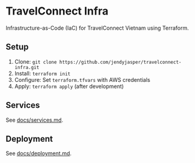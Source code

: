 # TravelConnect Infra

Infrastructure-as-Code (IaC) for TravelConnect Vietnam using Terraform.

## Setup

1. Clone: `git clone https://github.com/jendyjasper/travelconnect-infra.git`
2. Install: `terraform init`
3. Configure: Set `terraform.tfvars` with AWS credentials
4. Apply: `terraform apply` (after development)

## Services

See [docs/services.md](docs/services.md).

## Deployment

See [docs/deployment.md](docs/deployment.md).

